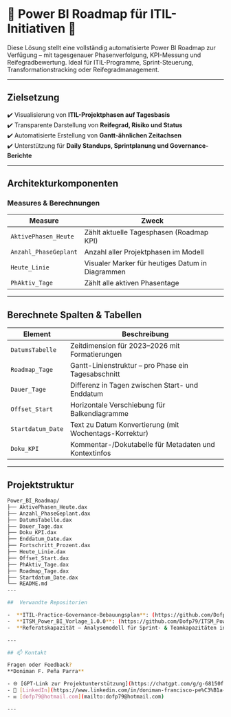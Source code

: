# 🔷 Power BI Roadmap für ITIL-Initiativen 🔷

Diese Lösung stellt eine vollständig automatisierte Power BI Roadmap zur Verfügung – mit tagesgenauer Phasenverfolgung, KPI-Messung und Reifegradbewertung. Ideal für ITIL-Programme, Sprint-Steuerung, Transformationstracking oder Reifegradmanagement.

---

##  Zielsetzung

✔️ Visualisierung von **ITIL-Projektphasen auf Tagesbasis**  
✔️ Transparente Darstellung von **Reifegrad, Risiko und Status**  
✔️ Automatisierte Erstellung von **Gantt-ähnlichen Zeitachsen**  
✔️ Unterstützung für **Daily Standups, Sprintplanung und Governance-Berichte**

---

##  Architekturkomponenten

### Measures & Berechnungen

| Measure                    | Zweck |
|----------------------------|-------|
| `AktivePhasen_Heute`       | Zählt aktuelle Tagesphasen (Roadmap KPI) |
| `Anzahl_PhaseGeplant`      | Anzahl aller Projektphasen im Modell |
| `Heute_Linie`              | Visualer Marker für heutiges Datum in Diagrammen |
| `PhAktiv_Tage`             | Zählt alle aktiven Phasentage |

---

## Berechnete Spalten & Tabellen

| Element              | Beschreibung |
|----------------------|--------------|
| `DatumsTabelle`      | Zeitdimension für 2023–2026 mit Formatierungen |
| `Roadmap_Tage`       | Gantt-Linienstruktur – pro Phase ein Tagesabschnitt |
| `Dauer_Tage`         | Differenz in Tagen zwischen Start- und Enddatum |
| `Offset_Start`       | Horizontale Verschiebung für Balkendiagramme |
| `Startdatum_Date`    | Text zu Datum Konvertierung (mit Wochentags-Korrektur) |
| `Doku_KPI`           | Kommentar-/Dokutabelle für Metadaten und Kontextinfos |

---

## Projektstruktur

```bash
Power_BI_Roadmap/
├── AktivePhasen_Heute.dax
├── Anzahl_PhaseGeplant.dax
├── DatumsTabelle.dax
├── Dauer_Tage.dax
├── Doku_KPI.dax
├── Enddatum_Date.dax
├── Fortschritt_Prozent.dax
├── Heute_Linie.dax
├── Offset_Start.dax
├── PhAktiv_Tage.dax
├── Roadmap_Tage.dax
├── Startdatum_Date.dax
└── README.md
---

##  Verwandte Repositorien

-  **ITIL-Practice-Governance-Bebauungsplan**: (https://github.com/Dofp79/ITIL-Practice-Governance-Bebauungsplan)
-  **ITSM_Power_BI_Vorlage_1.0.0**: (https://github.com/Dofp79/ITSM_Power_BI_Vorlage_1.0.0)
-  **Referatskapazität – Analysemodell für Sprint- & Teamkapazitäten in Power BI**: (https://github.com/Dofp79/Referatskapazit-t/tree/main)

---

## 📫 Kontakt

Fragen oder Feedback?  
**Doniman F. Peña Parra**

- 🌐 [GPT-Link zur Projektunterstützung](https://chatgpt.com/g/g-68150f83fda081919d979c8418039ee5-dashboard-design)  
- 🔗 [LinkedIn](https://www.linkedin.com/in/doniman-francisco-pe%C3%B1a-parra-609263232/)  
- ✉️ [dofp79@hotmail.com](mailto:dofp79@hotmail.com)

---
